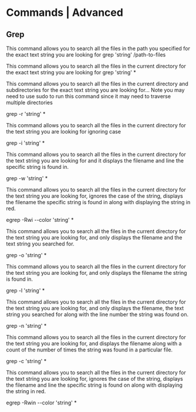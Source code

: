 # Commands | Advanced

## Grep

This command allows you to search all the files in the path you specified for the exact text string you are looking for
grep 'string' /path-to-files

This command allows you to search all the files in the current directory for the exact text string you are looking for
grep 'string' *

This command allows you to search all the files in the current directory and subdirectories for the exact text string you are looking for… Note you may need to use sudo to run this command since it may need to traverse multiple directories

grep -r 'string' *

This command allows you to search all the files in the current directory for the text string you are looking for ignoring case

grep -i 'string' *

This command allows you to search all the files in the current directory for the text string you are looking for and it displays the filename and line the specific string is found in.

grep -w 'string' *


This command allows you to search all the files in the current directory for the text string you are looking for, ignores the case of the string, displays the filename the specific string is found in along with displaying the string in red.

egrep -Rwi --color 'string' *

This command allows you to search all the files in the current directory for the text string you are looking for, and only displays the filename and the text string you searched for.

grep -o 'string' *

This command allows you to search all the files in the current directory for the text string you are looking for, and only displays the filename the string is found in.

grep -l 'string' *

This command allows you to search all the files in the current directory for the text string you are looking for, and only displays the filename, the text string you searched for along with the line number the string was found on.

grep -n 'string' *


This command allows you to search all the files in the current directory for the text string you are looking for, and displays the filename along with a count of the number of times the string was found in a particular file.

grep -c 'string' *

This command allows you to search all the files in the current directory for the text string you are looking for, ignores the case of the string, displays the filename and line the specific string is found on along with displaying the string in red.

egrep -Rwin --color 'string' *

